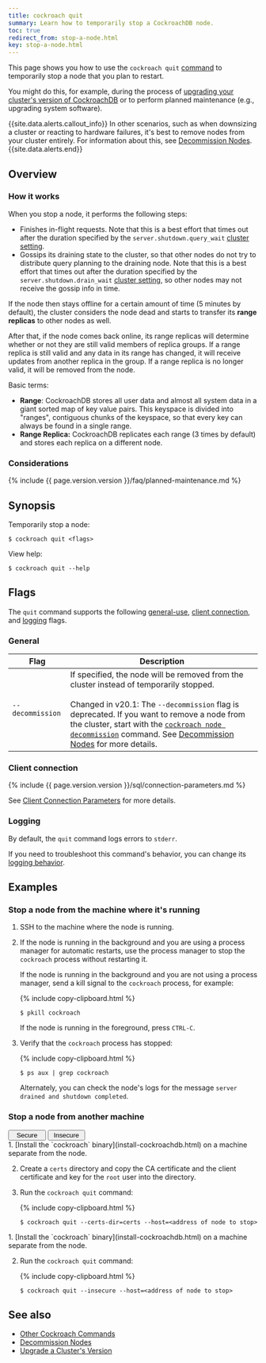 ```yaml
---
title: cockroach quit
summary: Learn how to temporarily stop a CockroachDB node.
toc: true
redirect_from: stop-a-node.html
key: stop-a-node.html
---
```


This page shows you how to use the `cockroach quit` [command](cockroach-commands.html) to temporarily stop a node that you plan to restart. 

You might do this, for example, during the process of [upgrading your cluster's version of CockroachDB](upgrade-cockroach-version.html) or to perform planned maintenance (e.g., upgrading system software).

{{site.data.alerts.callout_info}}
In other scenarios, such as when downsizing a cluster or reacting to hardware failures, it's best to remove nodes from your cluster entirely. For information about this, see [Decommission Nodes](remove-nodes.html).
{{site.data.alerts.end}}

## Overview

### How it works

When you stop a node, it performs the following steps:

- Finishes in-flight requests. Note that this is a best effort that times out after the duration specified by the `server.shutdown.query_wait` [cluster setting](cluster-settings.html).
- Gossips its draining state to the cluster, so that other nodes do not try to distribute query planning to the draining node. Note that this is a best effort that times out after the duration specified by the `server.shutdown.drain_wait` [cluster setting](cluster-settings.html), so other nodes may not receive the gossip info in time.

If the node then stays offline for a certain amount of time (5 minutes by default), the cluster considers the node dead and starts to transfer its **range replicas** to other nodes as well.

After that, if the node comes back online, its range replicas will determine whether or not they are still valid members of replica groups. If a range replica is still valid and any data in its range has changed, it will receive updates from another replica in the group. If a range replica is no longer valid, it will be removed from the node.

Basic terms:

- **Range**: CockroachDB stores all user data and almost all system data in a giant sorted map of key value pairs. This keyspace is divided into "ranges", contiguous chunks of the keyspace, so that every key can always be found in a single range.
- **Range Replica:** CockroachDB replicates each range (3 times by default) and stores each replica on a different node.

### Considerations

{% include {{ page.version.version }}/faq/planned-maintenance.md %}

## Synopsis

Temporarily stop a node:

~~~ shell
$ cockroach quit <flags>
~~~

View help:

~~~ shell
$ cockroach quit --help
~~~

## Flags

The `quit` command supports the following [general-use](#general), [client connection](#client-connection), and [logging](#logging) flags.

### General

Flag | Description
-----|------------
`--decommission` | If specified, the node will be removed from the cluster instead of temporarily stopped. <br><br><span class="version-tag">Changed in v20.1:</span> The `--decommission` flag is deprecated. If you want to remove a node from the cluster, start with the [`cockroach node decommission`](cockroach-node.html) command. See [Decommission Nodes](remove-nodes.html) for more details.

### Client connection

{% include {{ page.version.version }}/sql/connection-parameters.md %}

See [Client Connection Parameters](connection-parameters.html) for more details.

### Logging

By default, the `quit` command logs errors to `stderr`.

If you need to troubleshoot this command's behavior, you can change its [logging behavior](debug-and-error-logs.html).

## Examples

### Stop a node from the machine where it's running

1. SSH to the machine where the node is running.

2. If the node is running in the background and you are using a process manager for automatic restarts, use the process manager to stop the `cockroach` process without restarting it.

    If the node is running in the background and you are not using a process manager, send a kill signal to the `cockroach` process, for example:

    {% include copy-clipboard.html %}
    ~~~ shell
    $ pkill cockroach
    ~~~

    If the node is running in the foreground, press `CTRL-C`.

3. Verify that the `cockroach` process has stopped:

    {% include copy-clipboard.html %}
    ~~~ shell
    $ ps aux | grep cockroach
    ~~~

    Alternately, you can check the node's logs for the message `server drained and shutdown completed`.

### Stop a node from another machine

<div class="filters clearfix">
  <button style="width: 15%" class="filter-button" data-scope="secure">Secure</button>
  <button style="width: 15%" class="filter-button" data-scope="insecure">Insecure</button>
</div>

<section class="filter-content" markdown="1" data-scope="secure">
1. [Install the `cockroach` binary](install-cockroachdb.html) on a machine separate from the node.

2. Create a `certs` directory and copy the CA certificate and the client certificate and key for the `root` user into the directory.

3. Run the `cockroach quit` command:

    {% include copy-clipboard.html %}
    ~~~ shell
    $ cockroach quit --certs-dir=certs --host=<address of node to stop>
    ~~~
</section>

<section class="filter-content" markdown="1" data-scope="insecure">
1. [Install the `cockroach` binary](install-cockroachdb.html) on a machine separate from the node.

2. Run the `cockroach quit` command:

    {% include copy-clipboard.html %}
    ~~~ shell
    $ cockroach quit --insecure --host=<address of node to stop>
    ~~~
</section>

## See also

- [Other Cockroach Commands](cockroach-commands.html)
- [Decommission Nodes](remove-nodes.html)
- [Upgrade a Cluster's Version](upgrade-cockroach-version.html)
